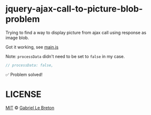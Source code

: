 # jquery-ajax-call-to-picture-blob-problem

Trying to find a way to display picture from ajax call using response as image blob.

Got it working, see [main.js](main.js)

Note: `processData` didn't need to be set to `false` in my case.

```javascript
// processData: false,
```

:white_check_mark: Problem solved!

# LICENSE

[MIT](LICENSE.md) © [Gabriel Le Breton](https://gableroux.com)
